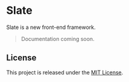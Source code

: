 # Slate

Slate is a new front-end framework.

> Documentation coming soon.

## License

This project is released under the [MIT License](LICENSE).
